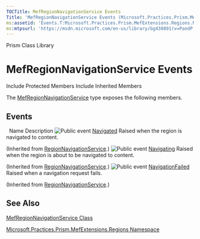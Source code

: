 ```yaml
---
TOCTitle: MefRegionNavigationService Events
Title: 'MefRegionNavigationService Events (Microsoft.Practices.Prism.MefExtensions.Regions)'
ms:assetid: 'Events.T:Microsoft.Practices.Prism.MefExtensions.Regions.MefRegionNavigationService'
ms:mtpsurl: 'https://msdn.microsoft.com/en-us/library/Gg430891(v=PandP.50)'
---
```


Prism Class Library

MefRegionNavigationService Events
=================================

Include Protected Members
Include Inherited Members

The [MefRegionNavigationService](https://msdn.microsoft.com/t:microsoft.practices.prism.mefextensions.regions.mefregionnavigationservice) type exposes the following members.

Events
------

<span id="eventTableToggle"></span>
 
Name
Description
![](https://msdn.microsoft.com/en-us/Gg430891.pubevent(en-us,PandP.50).gif "Public event")
[Navigated](https://msdn.microsoft.com/e:microsoft.practices.prism.regions.regionnavigationservice.navigated)
Raised when the region is navigated to content.

(Inherited from [RegionNavigationService](https://msdn.microsoft.com/t:microsoft.practices.prism.regions.regionnavigationservice).)
![](https://msdn.microsoft.com/en-us/Gg430891.pubevent(en-us,PandP.50).gif "Public event")
[Navigating](https://msdn.microsoft.com/e:microsoft.practices.prism.regions.regionnavigationservice.navigating)
Raised when the region is about to be navigated to content.

(Inherited from [RegionNavigationService](https://msdn.microsoft.com/t:microsoft.practices.prism.regions.regionnavigationservice).)
![](https://msdn.microsoft.com/en-us/Gg430891.pubevent(en-us,PandP.50).gif "Public event")
[NavigationFailed](https://msdn.microsoft.com/e:microsoft.practices.prism.regions.regionnavigationservice.navigationfailed)
Raised when a navigation request fails.

(Inherited from [RegionNavigationService](https://msdn.microsoft.com/t:microsoft.practices.prism.regions.regionnavigationservice).)

See Also
--------

<span id="seeAlsoToggle"></span>
[MefRegionNavigationService Class](https://msdn.microsoft.com/t:microsoft.practices.prism.mefextensions.regions.mefregionnavigationservice)

[Microsoft.Practices.Prism.MefExtensions.Regions Namespace](https://msdn.microsoft.com/n:microsoft.practices.prism.mefextensions.regions)
